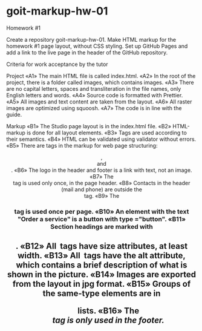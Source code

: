 # goit-markup-hw-01

Homework #1

Create a repository goit-markup-hw-01.
Make HTML markup for the homework #1 page layout, without CSS styling.
Set up GitHub Pages and add a link to the live page in the header of the GitHub repository.

Criteria for work acceptance by the tutor

Project
«A1» The main HTML file is called index.html.
«A2» In the root of the project, there is a folder called images, which contains images.
«A3» There are no capital letters, spaces and transliteration in the file names, only English letters and words.
«A4» Source code is formatted with Prettier.
«A5» All images and text content are taken from the layout.
«A6» All raster images are optimized using squoosh.
«A7» The code is in line with the guide.

Markup
«B1» The Studio page layout is in the index.html file.
«B2» HTML-markup is done for all layout elements.
«B3» Tags are used according to their semantics.
«B4» HTML can be validated using validator without errors.
«B5» There are tags in the markup for web page structuring: <header>, <main> and <footer>.
«B6» The logo in the header and footer is a link with text, not an image.
«B7» The <nav> tag is used only once, in the page header.
«B8» Contacts in the header (mail and phone) are outside the <nav> tag.
«B9» The <h1> tag is used once per page.
«B10» An element with the text "Order a service" is a button with type ="button".
«B11» Section headings are marked with <h2>.
«B12» All <img> tags have size attributes, at least width.
«B13» All <img> tags have the alt attribute, which contains a brief description of what is shown in the picture.
«B14» Images are exported from the layout in jpg format.
«B15» Groups of the same-type elements are in <ul> lists.
«B16» The <address> tag is only used in the footer.
